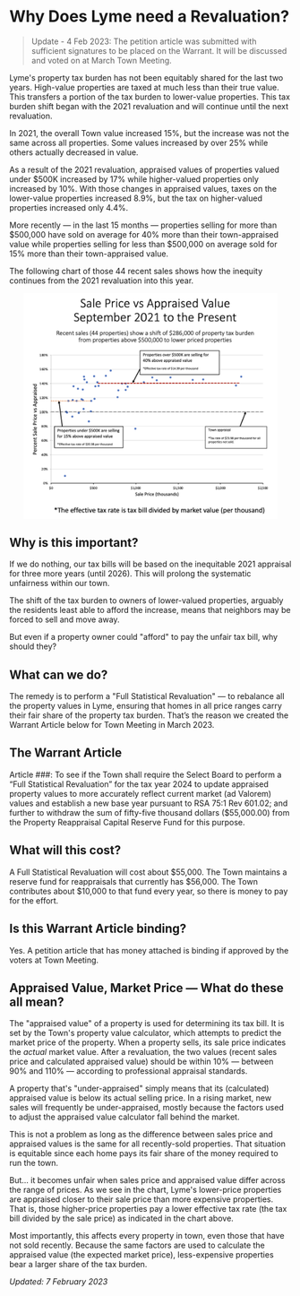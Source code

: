 # Why Does Lyme need a Revaluation?

> Update - 4 Feb 2023: The petition article was submitted with sufficient signatures to be placed on the Warrant. It will be discussed and voted on at March Town Meeting.

Lyme's property tax burden has not been equitably shared for the last two years.
High-value properties are taxed at much less than their true value.
This transfers a portion of the tax burden to lower-value properties.
This tax burden shift began with the 2021 revaluation and will
continue until the next revaluation.

In 2021, the overall Town value increased 15%, but the increase
was not the same across all properties.
Some values increased by over 25% while others actually decreased in value.

As a result of the 2021 revaluation, appraised values of properties
valued under \$500K increased by 17% while higher-valued properties only increased by 10%.
With those changes in appraised values, taxes on the lower-value properties increased 8.9%,
but the tax on higher-valued properties increased only 4.4%.

More recently &mdash; in the last 15 months &mdash; properties selling
for more than \$500,000 have sold on average for 40% more than
their town-appraised value while properties selling for less than \$500,000
on average sold for 15% more than their town-appraised value.

The following chart of those 44 recent sales shows how the inequity
continues from the 2021 revaluation into this year.

<img style="max-width:90%; margin-left:auto; margin-right:auto; display:block; height:auto"
src="./images/Appraised-vs-Sales Price-v6.png" >

## Why is this important?

If we do nothing, our tax bills will be based on the
inequitable 2021 appraisal for three more years (until 2026).
This will prolong the systematic unfairness within our town.

The shift of the tax burden to owners of lower-valued properties,
arguably the residents least able to afford the increase,
means that neighbors may be forced to sell and move away.

But even if a property owner could "afford" to pay
the unfair tax bill, why should they?

## What can we do?

The remedy is to perform a "Full Statistical Revaluation" &mdash;
to rebalance all the property values in Lyme, ensuring that
homes in all price ranges carry their fair share of the property tax burden.
That’s the reason we created the Warrant Article below for Town Meeting in March 2023.

## The Warrant Article

Article ###: To see if the Town shall require the Select Board to perform a “Full Statistical Revaluation” for the tax year 2024 to update appraised property values to more accurately reflect current market (ad Valorem) values and establish a new base year pursuant to RSA 75:1 Rev 601.02; and further to withdraw the sum of fifty-five thousand dollars (\$55,000.00) from the Property Reappraisal Capital Reserve Fund for this purpose.

## What will this cost?

A Full Statistical Revaluation will cost about \$55,000.
The Town maintains a reserve fund for reappraisals that currently has \$56,000.
The Town contributes about \$10,000 to that fund every year,
so there is money to pay for the effort.

## Is this Warrant Article binding?

Yes. A petition article that has money attached is binding
if approved by the voters at Town Meeting.

## Appraised Value, Market Price &mdash; What do these all mean?

The "appraised value" of a property is used for determining its tax bill.
It is set by the Town's property value calculator,
which attempts to predict the market price of the property.
When a property sells, its sale price indicates the _actual_ market value.
After a revaluation, the two values (recent sales price and calculated appraised value)
should be within 10% &mdash; between 90% and 110% &mdash;
according to professional appraisal standards.

A property that's "under-appraised" simply means that its
(calculated) appraised value is below its actual selling price.
In a rising market, new sales will frequently be under-appraised,
mostly because the factors used to adjust the appraised value calculator fall behind the market.

This is not a problem as long as the difference between sales price
and appraised values is the same for all recently-sold properties.
That situation is equitable since each home pays its fair share of the money required to run the town.

But... it becomes unfair when sales price and appraised value
differ across the range of prices.
As we see in the chart, Lyme's lower-price properties are appraised
closer to their sale price than more expensive properties.
That is, those higher-price properties pay a lower effective tax rate
(the tax bill divided by the sale price) as indicated in the chart above.

Most importantly, this affects every property in town,
even those that have not sold recently.
Because the same factors are used to calculate the appraised value
(the expected market price),
less-expensive properties bear a larger share of the tax burden.

_Updated: 7 February 2023_
